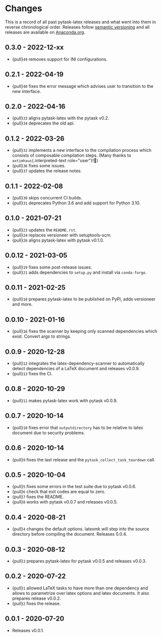 # Changes

This is a record of all past pytask-latex releases and what went into them in reverse
chronological order. Releases follow [semantic versioning](https://semver.org/) and all
releases are available on [Anaconda.org](https://anaconda.org/conda-forge/pytask-latex).

## 0.3.0 - 2022-12-xx

- {pull}`49` removes support for INI configurations.

## 0.2.1 - 2022-04-19

- {pull}`40` fixes the error message which advises user to transition to the new
  interface.

## 0.2.0 - 2022-04-16

- {pull}`33` aligns pytask-latex with the pytask v0.2.
- {pull}`34` deprecates the old api.

## 0.1.2 - 2022-03-26

- {pull}`32` implements a new interface to the compilation process which consists of
  composable compilation steps. (Many thanks to `axtimhaus`{.interpreted-text
  role="user"}!:tada:)
- {pull}`36` fixes some issues.
- {pull}`37` updates the release notes.

## 0.1.1 - 2022-02-08

- {pull}`30` skips concurrent CI builds.
- {pull}`31` deprecates Python 3.6 and add support for Python 3.10.

## 0.1.0 - 2021-07-21

- {pull}`23` updates the `README.rst`.
- {pull}`24` replaces versioneer with setuptools-scm.
- {pull}`26` aligns pytask-latex with pytask v0.1.0.

## 0.0.12 - 2021-03-05

- {pull}`19` fixes some post-release issues.
- {pull}`21` adds dependencies to `setup.py` and install via `conda-forge`.

## 0.0.11 - 2021-02-25

- {pull}`18` prepares pytask-latex to be published on PyPI, adds versioneer and more.

## 0.0.10 - 2021-01-16

- {pull}`16` fixes the scanner by keeping only scanned dependencies which exist. Convert
  args to strings.

## 0.0.9 - 2020-12-28

- {pull}`12` integrates the latex-dependency-scanner to automatically detect
  dependencies of a LaTeX document and releases v0.0.9.
- {pull}`13` fixes the CI.

## 0.0.8 - 2020-10-29

- {pull}`11` makes pytask-latex work with pytask v0.0.9.

## 0.0.7 - 2020-10-14

- {pull}`10` fixes error that `outputdirectory` has to be relative to latex document due
  to security problems.

## 0.0.6 - 2020-10-14

- {pull}`9` fixes the last release and the `pytask_collect_task_teardown` call.

## 0.0.5 - 2020-10-04

- {pull}`5` fixes some errors in the test suite due to pytask v0.0.6.
- {pull}`6` check that exit codes are equal to zero.
- {pull}`7` fixes the README.
- {pull}`8` works with pytask v0.0.7 and releases v0.0.5.

## 0.0.4 - 2020-08-21

- {pull}`4` changes the default options. latexmk will step into the source directory
  before compiling the document. Releases 0.0.4.

## 0.0.3 - 2020-08-12

- {pull}`3` prepares pytask-latex for pytask v0.0.5 and releases v0.0.3.

## 0.0.2 - 2020-07-22

- {pull}`1` allowed LaTeX tasks to have more than one dependency and allows to
  parametrize over latex options and latex documents. It also prepares release v0.0.2.
- {pull}`2` fixes the release.

## 0.0.1 - 2020-07-20

- Releases v0.0.1.
